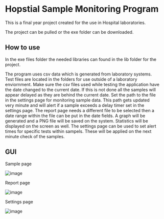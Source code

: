 # Hopstial Sample Monitoring Program
 This is a final year project created for the use in Hospital laboratories.
 
 The project can be pulled or the exe folder can be downloaded.
 
## How to use
 In the exe files folder the needed libraries can found in the lib folder for the project.

  The program uses csv data which is generated from laboratory systems. 
  Test files are located in the folders for use outside of a laboratory enviornment.
  Make sure the csv files used while testing the application have the date changed to the current date. If this is not done all the samples will appear delayed as they are behind the current date.
  Set the path to the file in the settings page for monitoring sample data. This path
  gets updated very minute and will alert if a sample exceeds a delay timer set in the settings page.
  The report page needs a different file to be selected then a date range within the file can be put in the date fields.
  A graph will be generated and a PNG file will be saved on the system. Statistics will be displayed on the screen as well.
  The settings page can be used to set alert times for specific tests within sampels. These will be applied on the next minute check of the samples.
   
## GUI
Sample page

![image](https://user-images.githubusercontent.com/33031563/118410463-6ff37b00-b687-11eb-8a3a-974ed6d6a9e5.png)

Report page

![image](https://user-images.githubusercontent.com/33031563/118410466-72ee6b80-b687-11eb-97d2-0bfc1f4b740a.png)

Settings page

![image](https://user-images.githubusercontent.com/33031563/118410470-7550c580-b687-11eb-9afc-ea8a06a97311.png)
